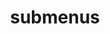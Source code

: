 ---
layout: page
title: submenus
nav: true
nav_order: 6
dropdown: true
children: 
    - title: projects
      permalink: /projects/
    - title: divider
    - title: teaching
      permalink: /teaching/
---